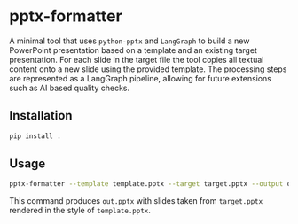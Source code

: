# pptx-formatter

A minimal tool that uses `python-pptx` and `LangGraph` to build a new
PowerPoint presentation based on a template and an existing target
presentation. For each slide in the target file the tool copies all
textual content onto a new slide using the provided template. The
processing steps are represented as a LangGraph pipeline, allowing for
future extensions such as AI based quality checks.

## Installation

```bash
pip install .
```

## Usage

```bash
pptx-formatter --template template.pptx --target target.pptx --output out.pptx
```

This command produces `out.pptx` with slides taken from `target.pptx`
rendered in the style of `template.pptx`.
